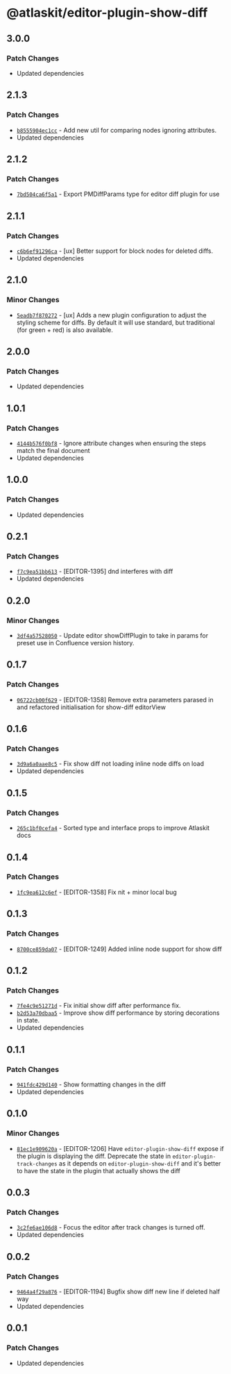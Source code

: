 # @atlaskit/editor-plugin-show-diff

## 3.0.0

### Patch Changes

- Updated dependencies

## 2.1.3

### Patch Changes

- [`b8555904ec1cc`](https://bitbucket.org/atlassian/atlassian-frontend-monorepo/commits/b8555904ec1cc) -
  Add new util for comparing nodes ignoring attributes.
- Updated dependencies

## 2.1.2

### Patch Changes

- [`7bd504ca6f5a1`](https://bitbucket.org/atlassian/atlassian-frontend-monorepo/commits/7bd504ca6f5a1) -
  Export PMDiffParams type for editor diff plugin for use

## 2.1.1

### Patch Changes

- [`c6b6ef91296ca`](https://bitbucket.org/atlassian/atlassian-frontend-monorepo/commits/c6b6ef91296ca) -
  [ux] Better support for block nodes for deleted diffs.
- Updated dependencies

## 2.1.0

### Minor Changes

- [`5eadb7f870272`](https://bitbucket.org/atlassian/atlassian-frontend-monorepo/commits/5eadb7f870272) -
  [ux] Adds a new plugin configuration to adjust the styling scheme for diffs. By default it will
  use standard, but traditional (for green + red) is also available.

## 2.0.0

### Patch Changes

- Updated dependencies

## 1.0.1

### Patch Changes

- [`4144b576f0bf8`](https://bitbucket.org/atlassian/atlassian-frontend-monorepo/commits/4144b576f0bf8) -
  Ignore attribute changes when ensuring the steps match the final document
- Updated dependencies

## 1.0.0

### Patch Changes

- Updated dependencies

## 0.2.1

### Patch Changes

- [`f7c9ea51bb613`](https://bitbucket.org/atlassian/atlassian-frontend-monorepo/commits/f7c9ea51bb613) -
  [EDITOR-1395] dnd interferes with diff
- Updated dependencies

## 0.2.0

### Minor Changes

- [`3df4a57528050`](https://bitbucket.org/atlassian/atlassian-frontend-monorepo/commits/3df4a57528050) -
  Update editor showDiffPlugin to take in params for preset use in Confluence version history.

## 0.1.7

### Patch Changes

- [`06722cb00f629`](https://bitbucket.org/atlassian/atlassian-frontend-monorepo/commits/06722cb00f629) -
  [EDITOR-1358] Remove extra parameters parased in and refactored initialisation for show-diff
  editorView

## 0.1.6

### Patch Changes

- [`3d9a6a0aae8c5`](https://bitbucket.org/atlassian/atlassian-frontend-monorepo/commits/3d9a6a0aae8c5) -
  Fix show diff not loading inline node diffs on load
- Updated dependencies

## 0.1.5

### Patch Changes

- [`265c1bf0cefa4`](https://bitbucket.org/atlassian/atlassian-frontend-monorepo/commits/265c1bf0cefa4) -
  Sorted type and interface props to improve Atlaskit docs

## 0.1.4

### Patch Changes

- [`1fc9ea612c6ef`](https://bitbucket.org/atlassian/atlassian-frontend-monorepo/commits/1fc9ea612c6ef) -
  [EDITOR-1358] Fix nit + minor local bug

## 0.1.3

### Patch Changes

- [`8700ce859da07`](https://bitbucket.org/atlassian/atlassian-frontend-monorepo/commits/8700ce859da07) -
  [EDITOR-1249] Added inline node support for show diff

## 0.1.2

### Patch Changes

- [`7fe4c9e51271d`](https://bitbucket.org/atlassian/atlassian-frontend-monorepo/commits/7fe4c9e51271d) -
  Fix initial show diff after performance fix.
- [`b2d53a70dbaa5`](https://bitbucket.org/atlassian/atlassian-frontend-monorepo/commits/b2d53a70dbaa5) -
  Improve show diff performance by storing decorations in state.
- Updated dependencies

## 0.1.1

### Patch Changes

- [`941fdc429d140`](https://bitbucket.org/atlassian/atlassian-frontend-monorepo/commits/941fdc429d140) -
  Show formatting changes in the diff
- Updated dependencies

## 0.1.0

### Minor Changes

- [`81ec1e909620a`](https://bitbucket.org/atlassian/atlassian-frontend-monorepo/commits/81ec1e909620a) -
  [EDITOR-1206] Have `editor-plugin-show-diff` expose if the plugin is displaying the diff.
  Deprecate the state in `editor-plugin-track-changes` as it depends on `editor-plugin-show-diff`
  and it's better to have the state in the plugin that actually shows the diff

## 0.0.3

### Patch Changes

- [`3c2fe6ae106d8`](https://bitbucket.org/atlassian/atlassian-frontend-monorepo/commits/3c2fe6ae106d8) -
  Focus the editor after track changes is turned off.
- Updated dependencies

## 0.0.2

### Patch Changes

- [`9464a4f29a876`](https://bitbucket.org/atlassian/atlassian-frontend-monorepo/commits/9464a4f29a876) -
  [EDITOR-1194] Bugfix show diff new line if deleted half way
- Updated dependencies

## 0.0.1

### Patch Changes

- Updated dependencies
